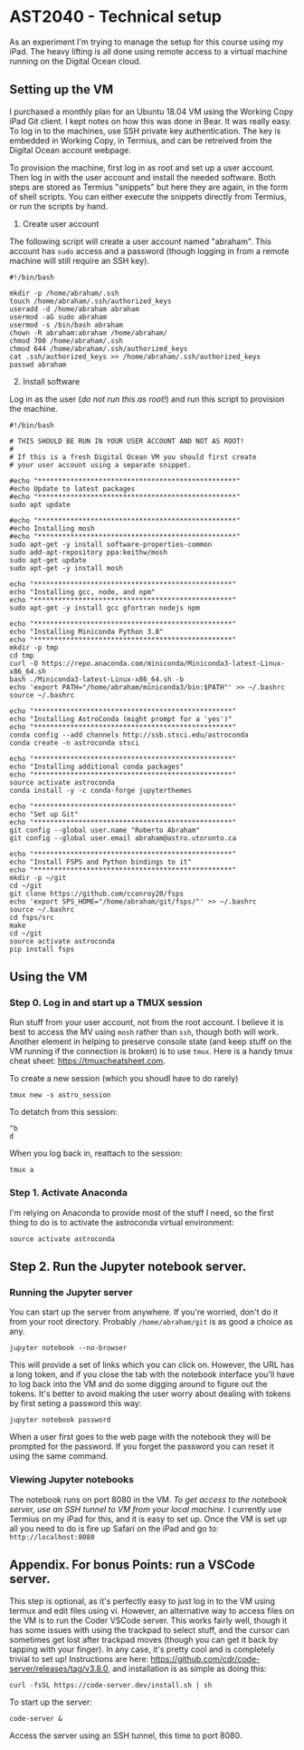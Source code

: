 # AST2040 - Technical setup 

As an experiment I'm trying to manage the setup for this course using my iPad. The heavy lifting is all done using remote access to a virtual machine running on the Digital Ocean cloud.

## Setting up the VM

I purchased a monthly plan for an Ubuntu 18.04 VM using the Working Copy iPad Git client. I kept notes on how this was done in Bear. It was really easy. To log in to the machines, use SSH private key authentication. The key is embedded in Working Copy, in Termius, and can be retreived from the Digital Ocean account webpage. 


To provision the machine, first log in as root and set up a user account. Then log in with the user account and install the needed software. Both steps are stored as Termius "snippets" but here they are again, in the form of shell scripts. You can either execute the snippets directly from Termius, or run the scripts by hand.

1. Create user account

The following script will create a user account named "abraham". This account has `sudo` access and a password (though logging in from a remote machine will still require an SSH key).

```
#!/bin/bash

mkdir -p /home/abraham/.ssh
touch /home/abraham/.ssh/authorized_keys
useradd -d /home/abraham abraham
usermod -aG sudo abraham
usermod -s /bin/bash abraham
chown -R abraham:abraham /home/abraham/
chmod 700 /home/abraham/.ssh
chmod 644 /home/abraham/.ssh/authorized_keys
cat .ssh/authorized_keys >> /home/abraham/.ssh/authorized_keys
passwd abraham
```

2. Install software

Log in as the user (_do not run this as root!_) and run this script to provision the machine.

```
#!/bin/bash

# THIS SHOULD BE RUN IN YOUR USER ACCOUNT AND NOT AS ROOT!
# 
# If this is a fresh Digital Ocean VM you should first create 
# your user account using a separate snippet.

#echo "*************************************************"
#echo Update to latest packages
#echo "*************************************************"
sudo apt update

#echo "*************************************************"
#echo Installing mosh
#echo "*************************************************"
sudo apt-get -y install software-properties-common
sudo add-apt-repository ppa:keithw/mosh
sudo apt-get update
sudo apt-get -y install mosh

echo "*************************************************"
echo "Installing gcc, node, and npm"
echo "*************************************************"
sudo apt-get -y install gcc gfortran nodejs npm

echo "*************************************************"
echo "Installing Miniconda Python 3.8"
echo "*************************************************"
mkdir -p tmp
cd tmp
curl -O https://repo.anaconda.com/miniconda/Miniconda3-latest-Linux-x86_64.sh
bash ./Miniconda3-latest-Linux-x86_64.sh -b
echo 'export PATH="/home/abraham/miniconda3/bin:$PATH"' >> ~/.bashrc
source ~/.bashrc

echo "*************************************************"
echo "Installing AstroConda (might prompt for a 'yes')"
echo "*************************************************"
conda config --add channels http://ssb.stsci.edu/astroconda
conda create -n astroconda stsci

echo "*************************************************"
echo "Installing additional conda packages"
echo "*************************************************"
source activate astroconda
conda install -y -c conda-forge jupyterthemes

echo "*************************************************"
echo "Set up Git"
echo "*************************************************"
git config --global user.name "Roberto Abraham"
git config --global user.email abraham@astro.utoronto.ca

echo "*************************************************"
echo "Install FSPS and Python bindings to it"
echo "*************************************************"
mkdir -p ~/git
cd ~/git
git clone https://github.com/cconroy20/fsps
echo 'export SPS_HOME="/home/abraham/git/fsps/"' >> ~/.bashrc
source ~/.bashrc
cd fsps/src
make
cd ~/git
source activate astroconda
pip install fsps

```

## Using the VM

### Step 0. Log in and start up a TMUX session

Run stuff from your user account, not from the root account. I believe it is best to access the MV using `mosh` rather than `ssh`, though both will work. Another element in helping to preserve console state (and keep stuff on the VM running if the connection is broken) is to use `tmux`. Here is a handy tmux cheat sheet: https://tmuxcheatsheet.com.

To create a new session (which you shoudl have to do rarely)

```
tmux new -s astro_session
```

To detatch from this session:

```
^b
d
```

When you log back in, reattach to the session:

```
tmux a
```

### Step 1. Activate Anaconda

I'm relying on Anaconda to provide most of the stuff I need, so the first thing to do is to activate the astroconda virtual environment:

```
source activate astroconda
```

## Step 2. Run the Jupyter notebook server. 

### Running the Jupyter server

You can start up the server from anywhere. If you're worried, don't do it from your root directory. Probably `/home/abraham/git` is as good a choice as any.

```
jupyter notebook --no-browser
```

This will provide a set of links which you can click on. However, the URL has a long token, and if you close the tab with the notebook interface you'll have to log back into the VM and do some digging around to figure out the tokens. It's better to avoid making the user worry about dealing with tokens by first seting a password this way:

```
jupyter notebook password
```

When a user first goes to the web page with the notebook they will be prompted for the password. If you forget the password you can reset it using the same command.

### Viewing Jupyter notebooks

The notebook runs on port 8080 in the VM. _To get access to the notebook server, use an SSH tunnel to VM from your local machine_. I currently use Termius on my iPad for this, and it is easy to set up. Once the VM is set up all you need to do is fire up Safari on the iPad and go to: `http://localhost:8080`


## Appendix. For bonus Points: run a VSCode server.

This step is optional, as it's perfectly easy to just log in to the VM using termux and 
edit files using vi. However, an alternative way to access files on the VM is to run the Coder VSCode server. This works fairly well, though it has some issues with using the trackpad to select stuff, and the cursor can sometimes get lost after trackpad moves (though you can get it back by tapping with your finger). In any case, it's pretty cool and is completely trivial to set up! Instructions are here: https://github.com/cdr/code-server/releases/tag/v3.8.0, and installation is as simple as doing this:

```
curl -fsSL https://code-server.dev/install.sh | sh
```

To start up the server:

```
code-server &
```

Access the server using an SSH tunnel, this time to port 8080.

